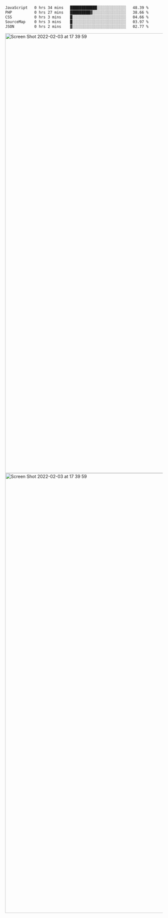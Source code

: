 <!--START_SECTION:waka-->

```txt
JavaScript   0 hrs 34 mins   ████████████░░░░░░░░░░░░░   48.39 %
PHP          0 hrs 27 mins   █████████▓░░░░░░░░░░░░░░░   38.66 %
CSS          0 hrs 3 mins    █░░░░░░░░░░░░░░░░░░░░░░░░   04.66 %
SourceMap    0 hrs 3 mins    █░░░░░░░░░░░░░░░░░░░░░░░░   03.97 %
JSON         0 hrs 2 mins    ▓░░░░░░░░░░░░░░░░░░░░░░░░   02.77 %
```

<!--END_SECTION:waka-->

<img width="1400" alt="Screen Shot 2022-02-03 at 17 39 59" src="https://user-images.githubusercontent.com/45716542/152387304-f2b60485-53a6-4f4b-a818-5cefb1b0c0ae.png">
<img width="1400" alt="Screen Shot 2022-02-03 at 17 39 59" src="https://user-images.githubusercontent.com/45716542/152387273-ea5cdf21-2a45-44da-8bef-00c1763b1d42.png">
